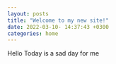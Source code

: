 ```yaml
---
layout: posts
title: "Welcome to my new site!"
date: 2022-03-10- 14:37:43 +0300
categories: home
---
```


Hello Today is a sad day for me 